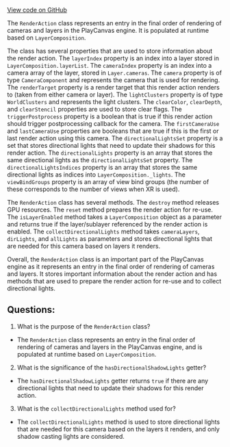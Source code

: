 [View code on GitHub](https://github.com/playcanvas/engine/src/scene/composition/render-action.js)

The `RenderAction` class represents an entry in the final order of rendering of cameras and layers in the PlayCanvas engine. It is populated at runtime based on `LayerComposition`. 

The class has several properties that are used to store information about the render action. The `layerIndex` property is an index into a layer stored in `LayerComposition.layerList`. The `cameraIndex` property is an index into a camera array of the layer, stored in `Layer.cameras`. The `camera` property is of type `CameraComponent` and represents the camera that is used for rendering. The `renderTarget` property is a render target that this render action renders to (taken from either camera or layer). The `lightClusters` property is of type `WorldClusters` and represents the light clusters. The `clearColor`, `clearDepth`, and `clearStencil` properties are used to store clear flags. The `triggerPostprocess` property is a boolean that is true if this render action should trigger postprocessing callback for the camera. The `firstCameraUse` and `lastCameraUse` properties are booleans that are true if this is the first or last render action using this camera. The `directionalLightsSet` property is a set that stores directional lights that need to update their shadows for this render action. The `directionalLights` property is an array that stores the same directional lights as the `directionalLightsSet` property. The `directionalLightsIndices` property is an array that stores the same directional lights as indices into `LayerComposition._lights`. The `viewBindGroups` property is an array of view bind groups (the number of these corresponds to the number of views when XR is used).

The `RenderAction` class has several methods. The `destroy` method releases GPU resources. The `reset` method prepares the render action for re-use. The `isLayerEnabled` method takes a `LayerComposition` object as a parameter and returns true if the layer/sublayer referenced by the render action is enabled. The `collectDirectionalLights` method takes `cameraLayers`, `dirLights`, and `allLights` as parameters and stores directional lights that are needed for this camera based on layers it renders.

Overall, the `RenderAction` class is an important part of the PlayCanvas engine as it represents an entry in the final order of rendering of cameras and layers. It stores important information about the render action and has methods that are used to prepare the render action for re-use and to collect directional lights.
## Questions: 
 1. What is the purpose of the `RenderAction` class?
- The `RenderAction` class represents an entry in the final order of rendering of cameras and layers in the PlayCanvas engine, and is populated at runtime based on `LayerComposition`.

2. What is the significance of the `hasDirectionalShadowLights` getter?
- The `hasDirectionalShadowLights` getter returns `true` if there are any directional lights that need to update their shadows for this render action.

3. What is the `collectDirectionalLights` method used for?
- The `collectDirectionalLights` method is used to store directional lights that are needed for this camera based on the layers it renders, and only shadow casting lights are considered.
